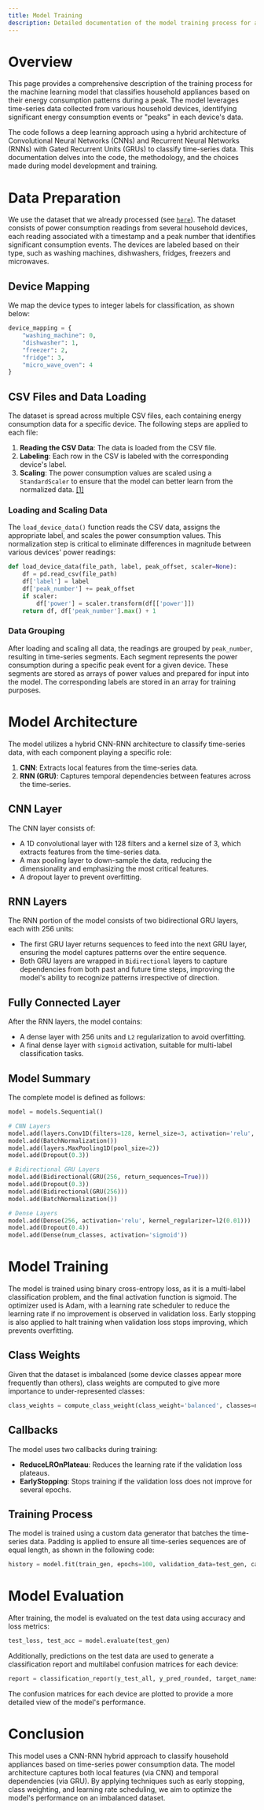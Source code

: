 ```yaml
---
title: Model Training
description: Detailed documentation of the model training process for appliance classification using time-series data.
---
```


# Overview

This page provides a comprehensive description of the training process for the machine learning model that classifies household appliances based on their energy consumption patterns during a peak. The model leverages time-series data collected from various household devices, identifying significant energy consumption events or "peaks" in each device's data.

The code follows a deep learning approach using a hybrid architecture of Convolutional Neural Networks (CNNs) and Recurrent Neural Networks (RNNs) with Gated Recurrent Units (GRUs) to classify time-series data. This documentation delves into the code, the methodology, and the choices made during model development and training.

# Data Preparation

We use the dataset that we already processed (see [`here`](./data.md)). The dataset consists of power consumption readings from several household devices, each reading associated with a timestamp and a peak number that identifies significant consumption events. The devices are labeled based on their type, such as washing machines, dishwashers, fridges, freezers and microwaves.

## Device Mapping

We map the device types to integer labels for classification, as shown below:

```python
device_mapping = {
    "washing_machine": 0,
    "dishwasher": 1,
    "freezer": 2,
    "fridge": 3,
    "micro_wave_oven": 4
}
```

## CSV Files and Data Loading

The dataset is spread across multiple CSV files, each containing energy consumption data for a specific device. The following steps are applied to each file:

1. **Reading the CSV Data**: The data is loaded from the CSV file.
2. **Labeling**: Each row in the CSV is labeled with the corresponding device's label.
3. **Scaling**: The power consumption values are scaled using a `StandardScaler` to ensure that the model can better learn from the normalized data. [[1]](https://datascience.stackexchange.com/a/77929)

### Loading and Scaling Data

The `load_device_data()` function reads the CSV data, assigns the appropriate label, and scales the power consumption values. This normalization step is critical to eliminate differences in magnitude between various devices' power readings:

```python
def load_device_data(file_path, label, peak_offset, scaler=None):
    df = pd.read_csv(file_path)
    df['label'] = label
    df['peak_number'] += peak_offset
    if scaler:
        df['power'] = scaler.transform(df[['power']])
    return df, df['peak_number'].max() + 1
```

### Data Grouping

After loading and scaling all data, the readings are grouped by `peak_number`, resulting in time-series segments. Each segment represents the power consumption during a specific peak event for a given device. These segments are stored as arrays of power values and prepared for input into the model. The corresponding labels are stored in an array for training purposes.

# Model Architecture

The model utilizes a hybrid CNN-RNN architecture to classify time-series data, with each component playing a specific role:

1. **CNN**: Extracts local features from the time-series data.
2. **RNN (GRU)**: Captures temporal dependencies between features across the time-series.

## CNN Layer

The CNN layer consists of:

- A 1D convolutional layer with 128 filters and a kernel size of 3, which extracts features from the time-series data.
- A max pooling layer to down-sample the data, reducing the dimensionality and emphasizing the most critical features.
- A dropout layer to prevent overfitting.

## RNN Layers

The RNN portion of the model consists of two bidirectional GRU layers, each with 256 units:

- The first GRU layer returns sequences to feed into the next GRU layer, ensuring the model captures patterns over the entire sequence.
- Both GRU layers are wrapped in `Bidirectional` layers to capture dependencies from both past and future time steps, improving the model's ability to recognize patterns irrespective of direction.

## Fully Connected Layer

After the RNN layers, the model contains:

- A dense layer with 256 units and `L2` regularization to avoid overfitting.
- A final dense layer with `sigmoid` activation, suitable for multi-label classification tasks.

## Model Summary

The complete model is defined as follows:

```python
model = models.Sequential()

# CNN Layers
model.add(layers.Conv1D(filters=128, kernel_size=3, activation='relu', input_shape=(max_length, 1)))
model.add(BatchNormalization())
model.add(layers.MaxPooling1D(pool_size=2))
model.add(Dropout(0.3))

# Bidirectional GRU Layers
model.add(Bidirectional(GRU(256, return_sequences=True)))
model.add(Dropout(0.3))
model.add(Bidirectional(GRU(256)))
model.add(BatchNormalization())

# Dense Layers
model.add(Dense(256, activation='relu', kernel_regularizer=l2(0.01)))
model.add(Dropout(0.4))
model.add(Dense(num_classes, activation='sigmoid'))
```

# Model Training

The model is trained using binary cross-entropy loss, as it is a multi-label classification problem, and the final activation function is sigmoid. The optimizer used is Adam, with a learning rate scheduler to reduce the learning rate if no improvement is observed in validation loss. Early stopping is also applied to halt training when validation loss stops improving, which prevents overfitting.

## Class Weights

Given that the dataset is imbalanced (some device classes appear more frequently than others), class weights are computed to give more importance to under-represented classes:

```python
class_weights = compute_class_weight(class_weight='balanced', classes=np.unique(y_train_flat), y=y_train_flat)
```

## Callbacks

The model uses two callbacks during training:

- **ReduceLROnPlateau**: Reduces the learning rate if the validation loss plateaus.
- **EarlyStopping**: Stops training if the validation loss does not improve for several epochs.

## Training Process

The model is trained using a custom data generator that batches the time-series data. Padding is applied to ensure all time-series sequences are of equal length, as shown in the following code:

```python
history = model.fit(train_gen, epochs=100, validation_data=test_gen, callbacks=[lr_scheduler, early_stopping], class_weight=class_weight_dict)
```

# Model Evaluation

After training, the model is evaluated on the test data using accuracy and loss metrics:

```python
test_loss, test_acc = model.evaluate(test_gen)
```

Additionally, predictions on the test data are used to generate a classification report and multilabel confusion matrices for each device:

```python
report = classification_report(y_test_all, y_pred_rounded, target_names=device_mapping.keys())
```

The confusion matrices for each device are plotted to provide a more detailed view of the model's performance.

# Conclusion

This model uses a CNN-RNN hybrid approach to classify household appliances based on time-series power consumption data. The model architecture captures both local features (via CNN) and temporal dependencies (via GRU). By applying techniques such as early stopping, class weighting, and learning rate scheduling, we aim to optimize the model's performance on an imbalanced dataset.
